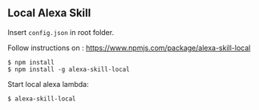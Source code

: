 ## Local Alexa Skill

Insert `config.json` in root folder.

Follow instructions on :
https://www.npmjs.com/package/alexa-skill-local

```
$ npm install
$ npm install -g alexa-skill-local
```

Start local alexa lambda:

```
$ alexa-skill-local
```